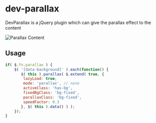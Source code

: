 # dev-parallax


DevParallax is a jQuery plugin which can give the parallax effect to the content

![Parallax Content](/clue-parallax.gif)

## Usage


```javascript
if( $.fn.parallax ) {
	$( '[data-background]' ).each(function() {
	   $( this ).parallax( $.extend( true, {
		lazyLoad: true, 
		mode: 'parallax', // none
		activeClass: 'has-bg', 
		fixedBgClass: 'bg-fixed', 
		parallaxClass: 'bg-fixed', 
		speedFactor: 0.3
	   }, $( this ).data() ) );
	});
}

```
